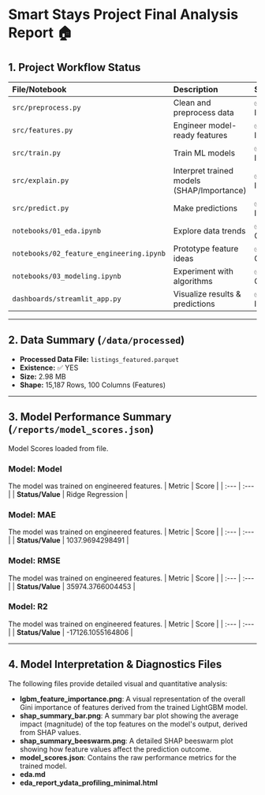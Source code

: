 # Smart Stays Project Final Analysis Report 🏠

## 1. Project Workflow Status

| File/Notebook | Description | Status |
| :--- | :--- | :--- |
| `src/preprocess.py` | Clean and preprocess data | ✅ Implemented |
| `src/features.py` | Engineer model-ready features | ✅ Implemented |
| `src/train.py` | Train ML models | ✅ Implemented |
| `src/explain.py` | Interpret trained models (SHAP/Importance) | ✅ Implemented |
| `src/predict.py` | Make predictions | ✅ Implemented |
| `notebooks/01_eda.ipynb` | Explore data trends | ✅ Completed |
| `notebooks/02_feature_engineering.ipynb` | Prototype feature ideas | ✅ Completed |
| `notebooks/03_modeling.ipynb` | Experiment with algorithms | ✅ Completed |
| `dashboards/streamlit_app.py` | Visualize results & predictions | ✅ Implemented |

***

## 2. Data Summary (`/data/processed`)

* **Processed Data File:** `listings_featured.parquet`
* **Existence:** ✅ YES
* **Size:** 2.98 MB
* **Shape:** 15,187 Rows, 100 Columns (Features)

***

## 3. Model Performance Summary (`/reports/model_scores.json`)

Model Scores loaded from file.

### Model: Model
The model was trained on engineered features.
| Metric | Score |
| :--- | :--- |
| **Status/Value** | Ridge Regression |
### Model: MAE
The model was trained on engineered features.
| Metric | Score |
| :--- | :--- |
| **Status/Value** | 1037.9694298491 |
### Model: RMSE
The model was trained on engineered features.
| Metric | Score |
| :--- | :--- |
| **Status/Value** | 35974.3766004453 |
### Model: R2
The model was trained on engineered features.
| Metric | Score |
| :--- | :--- |
| **Status/Value** | -17126.1055164806 |


***

## 4. Model Interpretation & Diagnostics Files

The following files provide detailed visual and quantitative analysis:

* **lgbm_feature_importance.png**: A visual representation of the overall Gini importance of features derived from the trained LightGBM model.
* **shap_summary_bar.png**: A summary bar plot showing the average impact (magnitude) of the top features on the model's output, derived from SHAP values.
* **shap_summary_beeswarm.png**: A detailed SHAP beeswarm plot showing how feature values affect the prediction outcome.
* **model_scores.json**: Contains the raw performance metrics for the trained model.
* **eda.md**
* **eda_report_ydata_profiling_minimal.html**


